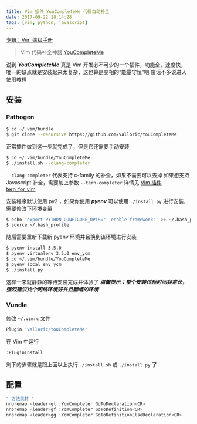 ```yaml
---
title: Vim 插件 YouCompleteMe 代码自动补全
date: 2017-09-22 18:14:28
tags: [vim, python, javascript]
---
```


[专辑：Vim 练级手册](/vim)

> Vim 代码补全神器 [YouCompleteMe](https://github.com/Valloric/YouCompleteMe.git)

<!-- more -->

说到 ***YouCompleteMe*** 真是 Vim 开发必不可少的一个插件，功能全，速度快，
唯一的缺点就是安装起来太复杂，这也算是变相的“能量守恒”吧
废话不多说进入使用教程

## 安装
### Pathogen
```bash
$ cd ~/.vim/bundle
$ git clone --recursive https://github.com/Valloric/YouCompleteMe
```
正常插件做到这一步就完成了，但是它还需要手动安装
```bash
$ cd ~/.vim/bundle/YouCompleteMe
$ ./install.sh --clang-completer
```
`--clang-completer` 代表支持 c-family 的补全，如果不需要可以去掉
如果想支持 Javascript 补全，需要加上参数 `--tern-completer` 详情见 [Vim 插件 tern_for_vim](/2017/09/22/vim-plugin-tern)

安装程序默认使用 py2 ，如果你使用 ***pyenv*** 可以使用 `./install.py` 进行安装，需要修改下环境变量
```bash
$ echo 'export PYTHON_CONFIGURE_OPTS="--enable-framework"' >> ~/.bash_profile
$ source ~/.bash_profile
```
随后需要重新下载新 pyenv 环境并且换到该环境进行安装
```bash
$ pyenv install 3.5.0
$ pyenv virtualenv 3.5.0 env_ycm
$ cd ~/.vim/bundle/YouCompleteMe
$ pyenv local env_ycm
$ ./install.py 
```
这样一来就静静的等待安装完成并体验了
***温馨提示：整个安装过程时间非常长，强烈建议找个网络环境好并且翻墙的环境***

### Vundle
修改 `~/.vimrc` 文件
```bash
Plugin 'Valloric/YouCompleteMe'
```
在 Vim 中运行
```bash
:PluginInstall
```
剩下的步骤就是跟上面以上执行 `./install.sh` 或 `./install.py` 了

## 配置
```bash
" 方法跳转 "
nnoremap <leader>gl :YcmCompleter GoToDeclaration<CR>
nnoremap <leader>gf :YcmCompleter GoToDefinition<CR>
nnoremap <leader>gg :YcmCompleter GoToDefinitionElseDeclaration<CR>
```
